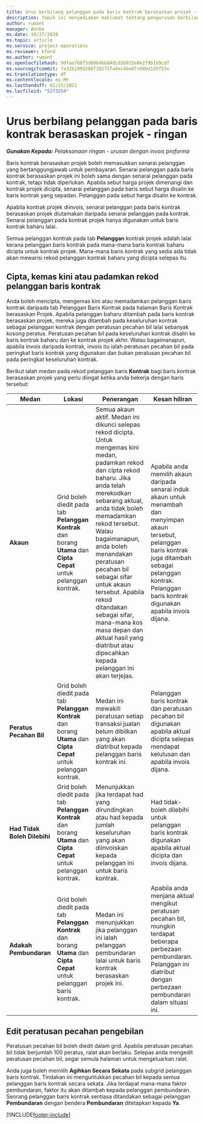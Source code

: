 ```yaml
---
title: Urus berbilang pelanggan pada baris kontrak berasaskan projek - ringan
description: Topik ini menyediakan maklumat tentang pengurusan berbilang pelanggan pada baris kontrak berasaskan projek.
author: rumant
manager: Annbe
ms.date: 10/27/2020
ms.topic: article
ms.service: project-operations
ms.reviewer: kfend
ms.author: rumant
ms.openlocfilehash: 9dfaa766f3d6064bb84dcd1b032e0e279b1b9cdf
ms.sourcegitcommit: fa32b1893286f20271fa4ec4be8fc68bd135f53c
ms.translationtype: HT
ms.contentlocale: ms-MY
ms.lasthandoff: 02/15/2021
ms.locfileid: "5273254"
---
```

# <a name="manage-multiple-customers-on-project-based-contract-lines---lite"></a>Urus berbilang pelanggan pada baris kontrak berasaskan projek - ringan

_**Gunakan Kepada:** Pelaksanaan ringan - urusan dengan invois proforma_

Baris kontrak berasaskan projek boleh memasukkan senarai pelanggan yang bertanggungjawab untuk pembayaran. Senarai pelanggan pada baris kontrak berasaskan projek ini boleh sama dengan senarai pelanggan pada kontrak, tetapi tidak diperlukan. Apabila sebut harga projek dimenangi dan kontrak projek dicipta, senarai pelanggan pada baris sebut harga disalin ke baris kontrak yang sepadan. Pelanggan pada sebut harga disalin ke kontrak.

Apabila kontrak projek diinvois, senarai pelanggan pada baris kontrak berasaskan projek diutamakan daripada senarai pelanggan pada kontrak. Senarai pelanggan pada kontrak projek hanya digunakan untuk baris kontrak baharu lalai.

Semua pelanggan kontrak pada tab **Pelanggan** kontrak projek adalah lalai kerana pelanggan baris kontrak pada mana-mana baris kontrak baharu dicipta untuk kontrak projek. Mana-mana baris kontrak yang sedia ada tidak akan mewarisi rekod pelanggan kontrak baharu yang dicipta selepas itu.

## <a name="create-update-or-delete-a-contract-line-customer-record"></a>Cipta, kemas kini atau padamkan rekod pelanggan baris kontrak

Anda boleh mencipta, mengemas kini atau memadamkan pelanggan baris kontrak daripada tab Pelanggan Baris Kontrak pada halaman Baris Kontrak berasaskan Projek. Apabila pelanggan baharu ditambah pada baris kontrak berasaskan projek, mereka juga ditambah pada keseluruhan kontrak sebagai pelanggan kontrak dengan peratusan pecahan bil lalai sebanyak kosong peratus. Peratusan pecahan bil pada keseluruhan kontrak disalin ke baris kontrak baharu dan ke kontrak projek akhir. Walau bagaimanapun, apabila invois daripada kontrak, invois itu ialah peratusan pecahan bil pada peringkat baris kontrak yang digunakan dan bukan peratusan pecahan bil pada peringkat keseluruhan kontrak.

Berikut ialah medan pada rekod pelanggan baris **Kontrak** bagi baris kontrak berasaskan projek yang perlu diingat ketika anda bekerja dengan baris tersebut:

| Medan | Lokasi | Penerangan  | Kesan hiliran |
| --- | --- | --- | --- |
| **Akaun** | Grid boleh diedit pada tab **Pelanggan Kontrak** dan borang **Utama** dan **Cipta Cepat** untuk pelanggan kontrak. | Semua akaun aktif. Medan ini dikunci selepas rekod dicipta. Untuk mengemas kini medan, padamkan rekod dan cipta rekod baharu. Jika anda telah merekodkan sebarang aktual, anda tidak boleh memadamkan rekod tersebut. Walau bagaimanapun, anda boleh menandakan peratusan pecahan bil sebagai sifar untuk akaun tersebut. Apabila rekod ditandakan sebagai sifar, mana-mana kos masa depan dan aktual hasil yang diatribut atau dipecahkan kepada pelanggan ini akan terjejas. | Apabila anda memilih akaun daripada senarai induk akaun untuk menambah dan menyimpan akaun tersebut, pelanggan baris kontrak juga ditambah sebagai pelanggan kontrak. Pelanggan baris kontrak digunakan apabila invois dijana. |
| **Peratus Pecahan Bil** | Grid boleh diedit pada tab **Pelanggan Kontrak** dan borang **Utama** dan **Cipta Cepat** untuk pelanggan kontrak. | Medan ini mewakili peratusan setiap transaksi jualan belum dibilkan yang akan diatribut kepada pelanggan baris kontrak ini. | Pelanggan baris kontrak dan peratusan pecahan bil digunakan apabila aktual dicipta selepas mendapat kelulusan dan apabila invois dijana. |
| **Had Tidak Boleh Dilebihi** | Grid boleh diedit pada tab **Pelanggan Kontrak** dan borang **Utama** dan **Cipta Cepat** untuk pelanggan kontrak. | Menunjukkan jika terdapat had yang dirundingkan atau had kepada jumlah keseluruhan yang akan diinvoiskan kepada pelanggan ini untuk baris kontrak. | Had tidak-boleh dilebihi untuk pelanggan baris kontrak digunakan apabila aktual dicipta dan invois dijana. |
| **Adakah Pembundaran** | Grid boleh diedit pada tab **Pelanggan Kontrak** dan borang **Utama** dan **Cipta Cepat** untuk pelanggan baris kontrak. | Medan ini menunjukkan jika pelanggan ini ialah pelanggan pembundaran lalai untuk baris kontrak berasaskan projek ini. | Apabila anda menjana aktual mengikut peratusan pecahan bil, mungkin terdapat beberapa perbezaan pembundaran. Pelanggan ini diatribut dengan perbezaan pembundaran dalam situasi ini. |

## <a name="edit-billing-split-percentages"></a>Edit peratusan pecahan pengebilan

Peratusan pecahan bil boleh diedit dalam grid. Apabila peratusan pecahan bil tidak berjumlah 100 peratus, ralat akan berlaku. Selepas anda mengedit peratusan pecahan bil, segar semula halaman untuk mengeluarkan ralat.

Anda juga boleh memilih **Agihkan Secara Sekata** pada subgrid pelanggan baris kontrak. Tindakan ini menguntukkan pecahan bil kepada semua pelanggan baris kontrak secara sekata. Jika terdapat mana-mana faktor pembundaran, faktor itu akan ditambah kepada pelanggan pembundaran. Seorang pelanggan baris kontrak sentiasa ditandakan sebagai pelanggan **Pembundaran** dengan bendera **Pembundaran** ditetapkan kepada **Ya**.


[!INCLUDE[footer-include](../../includes/footer-banner.md)]